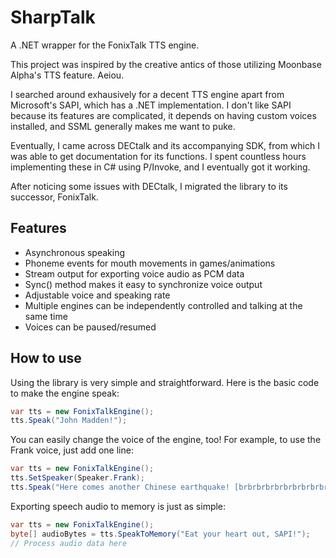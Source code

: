 SharpTalk
=========

A .NET wrapper for the FonixTalk TTS engine.


This project was inspired by the creative antics of those utilizing Moonbase Alpha's TTS feature. Aeiou.

I searched around exhausively for a decent TTS engine apart from Microsoft's SAPI, which has a .NET implementation. I don't like SAPI because its features are complicated, it depends on having custom voices installed, and SSML generally makes me want to puke.

Eventually, I came across DECtalk and its accompanying SDK, from which I was able to get documentation for its functions. I spent countless hours implementing these in C# using P/Invoke, and I eventually got it working.

After noticing some issues with DECtalk, I migrated the library to its successor, FonixTalk.


Features
-----
* Asynchronous speaking
* Phoneme events for mouth movements in games/animations
* Stream output for exporting voice audio as PCM data
* Sync() method makes it easy to synchronize voice output
* Adjustable voice and speaking rate
* Multiple engines can be independently controlled and talking at the same time
* Voices can be paused/resumed


How to use
------

Using the library is very simple and straightforward. Here is the basic code to make the engine speak:

```cs
var tts = new FonixTalkEngine();
tts.Speak("John Madden!");
```

You can easily change the voice of the engine, too! For example, to use the Frank voice, just add one line:

```cs
var tts = new FonixTalkEngine();
tts.SetSpeaker(Speaker.Frank);
tts.Speak("Here comes another Chinese earthquake! [brbrbrbrbrbrbrbrbrbrbrbrbrbrbrbrbrbrbr]");
```

Exporting speech audio to memory is just as simple:

```cs
var tts = new FonixTalkEngine();
byte[] audioBytes = tts.SpeakToMemory("Eat your heart out, SAPI!");
// Process audio data here
```
